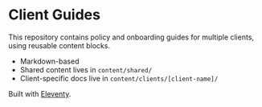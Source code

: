 # Client Guides

This repository contains policy and onboarding guides for multiple clients, using reusable content blocks.

- Markdown-based
- Shared content lives in `content/shared/`
- Client-specific docs live in `content/clients/[client-name]/`

Built with [Eleventy](https://www.11ty.dev/).
